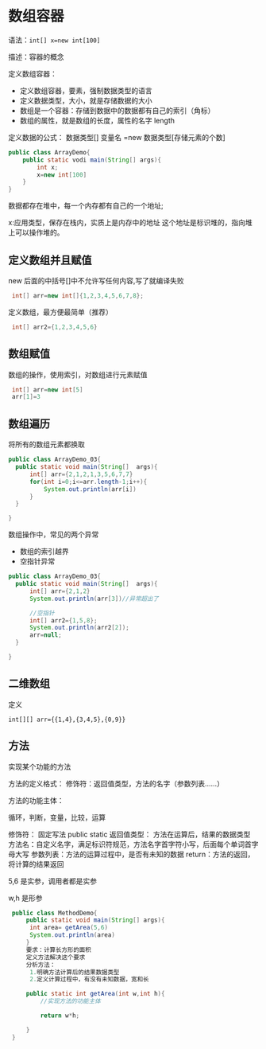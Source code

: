 # 数组容器

语法：`int[] x=new int[100]`

描述：容器的概念

定义数组容器：

- 定义数组容器，要素，强制数据类型的语言
- 定义数据类型，大小，就是存储数据的大小
- 数组是一个容器：存储到数据中的数据都有自己的索引（角标）
- 数组的属性，就是数组的长度，属性的名字 length

定义数据的公式： 数据类型[] 变量名 =new 数据类型[存储元素的个数]

```java
public class ArrayDemo{
    public static vodi main(String[] args){
        int x;
        x=new int[100]
    }
}
```

数据都存在堆中，每一个内存都有自己的一个地址;

x:应用类型，保存在栈内，实质上是内存中的地址
这个地址是标识堆的，指向堆上可以操作堆的。

## 定义数组并且赋值

new 后面的中括号[]中不允许写任何内容,写了就编译失败

```java
 int[] arr=new int[]{1,2,3,4,5,6,7,8};
```

定义数组，最方便最简单（推荐）

```java
 int[] arr2={1,2,3,4,5,6}
```

## 数组赋值

数组的操作，使用索引，对数组进行元素赋值

```java
 int[] arr=new int[5]
 arr[1]=3
```

## 数组遍历

将所有的数组元素都换取

```java
public class ArrayDemo_03{
  public static void main(String[]  args){
      int[] arr={2,1,2,1,3,5,6,7,7}
      for(int i=0;i<=arr.length-1;i++){
          System.out.println(arr[i])
      }
  }

}
```

数组操作中，常见的两个异常

- 数组的索引越界
- 空指针异常

```java
public class ArrayDemo_03{
  public static void main(String[]  args){
      int[] arr={2,1,2}
      System.out.println(arr[3])//异常超出了

      //空指针
      int[] arr2={1,5,8};
      System.out.println(arr2[2]);
      arr=null;
  }

}
```

## 二维数组

定义

`int[][] arr={{1,4},{3,4,5},{0,9}}`

## 方法

实现某个功能的方法

方法的定义格式：
修饰符：返回值类型，方法的名字（参数列表......）

方法的功能主体：

循环，判断，变量，比较，运算

修饰符： 固定写法 public static
返回值类型： 方法在运算后，结果的数据类型
方法名：自定义名字，满足标识符规范，方法名字首字符小写，后面每个单词首字母大写
参数列表：方法的运算过程中，是否有未知的数据
return：方法的返回，将计算的结果返回

5,6 是实参，调用者都是实参

w,h 是形参

```java
 public class MethodDemo{
     public static void main(String[] args){
      int area= getArea(5,6)
      System.out.println(area)
     }
     要求：计算长方形的面积
     定义方法解决这个要求
     分析方法：
      1.明确方法计算后的结果数据类型
      2.定义计算过程中，有没有未知数据，宽和长

     public static int getArea(int w,int h){
         //实现方法的功能主体

         return w*h;

     }
 }
```
